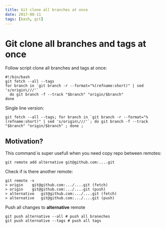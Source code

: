 ```yaml
---
title: Git clone all branches at once
date: 2017-08-11
tags: [bash, git]
---
```



# Git clone all branches and tags at once

Follow script clone all branches and tags at once:

```shell
#!/bin/bash
git fetch --all --tags
for branch in `git branch -r --format="%(refname:short)" | sed 's/origin\///'`
  do git branch -f --track "$branch" "origin/$branch"
done
```

Single line version:

```shell
git fetch --all --tags; for branch in `git branch -r --format="%(refname:short)" | sed 's/origin\///'`; do git branch -f --track "$branch" "origin/$branch" ; done ;
```


## Motivation?

This command is super usefull when you need copy repo between remotes:

```shell
git remote add alternative git@github.com:....git 
```

Check if is there another remote:

```shell
git remote -v
> origin	git@github.com:.../....git (fetch)
> origin	git@github.com:.../....git (push)
> alternative	git@github.com:.../....git (fetch)
> alternative	git@github.com:.../....git (push)
```

Push all changes to **alternative** remote

```shell
git push alternative --all # push all braneches
git push alternative --tags # push all tags
```